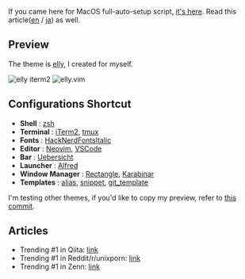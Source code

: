 If you came here for MacOS full-auto-setup script, [it's here](https://github.com/ulwlu/dotfiles/blob/master/system/macos.sh). Read this article([en](https://ulwlu.github.io/blog/macos-preferences-automation) / [ja](https://zenn.dev/ulwlu/articles/1c3a1da12887ed)) as well.

## Preview

The theme is [elly](https://github.com/ulwlu/elly.vim), I created for myself.

<img alt="elly iterm2" src="https://user-images.githubusercontent.com/41639488/98157819-3f36ca00-1f1d-11eb-962c-17f33996bd48.png">

<img alt="elly.vim" src="https://user-images.githubusercontent.com/41639488/124696330-cced0e00-df1f-11eb-8059-a16a74c24777.png">

## Configurations Shortcut

- **Shell** : [zsh](https://github.com/ulwlu/dotfiles/blob/master/dotfiles/.zshrc)
- **Terminal** : [iTerm2](https://github.com/ulwlu/dotfiles/blob/master/dotfiles/Library/Preferences/com.googlecode.iterm2.plist), [tmux](https://github.com/ulwlu/dotfiles/blob/master/dotfiles/.tmux.conf)
- **Fonts** : [HackNerdFontsItalic](https://github.com/ryanoasis/nerd-fonts/tree/master/patched-fonts/Hack/Italic)
- **Editor** : [Neovim](https://github.com/ulwlu/dotfiles/blob/master/dotfiles/.vimrc), [VSCode](https://github.com/ulwlu/dotfiles/tree/master/dotfiles/Library/Application%20Support/Code/User)
- **Bar** : [Uebersicht](https://github.com/ulwlu/dotfiles/tree/139de843c46fc9be2676ac9270b3f0bb7f2a60d1/dotfiles/Library/Application%20Support/Uebersicht/widgets)
- **Launcher** : [Alfred](https://github.com/ulwlu/dotfiles/tree/master/dotfiles/Library/Application%20Support)
- **Window Manager** : [Rectangle](https://github.com/ulwlu/dotfiles/blob/master/dotfiles/Library/Preferences/com.knollsoft.Rectangle.plist), [Karabinar](https://github.com/ulwlu/dotfiles/blob/master/dotfiles/.config/karabiner/karabiner.json)
- **Templates** : [alias](https://github.com/ulwlu/dotfiles/tree/master/dotfiles/.aliases), [snippet](https://github.com/ulwlu/dotfiles/tree/master/dotfiles/.snippets), [git_template](https://github.com/ulwlu/dotfiles/tree/master/dotfiles/.git_template)

I'm testing other themes, if you'd like to copy my preview, refer to [this commit](https://github.com/ulwlu/dotfiles/tree/139de843c46fc9be2676ac9270b3f0bb7f2a60d1).

## Articles

- Trending #1 in Qiita: [link](https://qiita.com/ulwlu/items/98901f4c4f0683e7aa57)
- Trending #1 in Reddit/r/unixporn: [link](https://www.reddit.com/r/unixporn/comments/jo36fx/rectangle_i_created_a_new_color_theme_which_is/)
- Trending #1 in Zenn: [link](https://zenn.dev/ulwlu/articles/1c3a1da12887ed)
